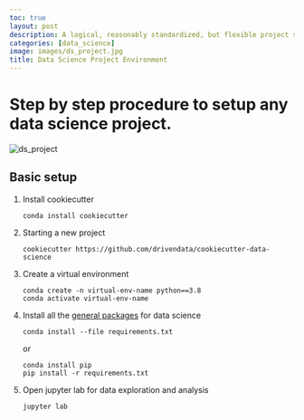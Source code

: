 ```yaml
---
toc: true
layout: post
description: A logical, reasonably standardized, but flexible project structure for doing and sharing data science work.
categories: [data_science]
image: images/ds_project.jpg
title: Data Science Project Environment
---
```

# Step by step procedure to setup any data science project.
![ds_project]({{site.baseurl}}/images/ds_project.jpg " ")

## Basic setup
1. Install cookiecutter

   ```
   conda install cookiecutter
   ```

2. Starting a new project

   ```
   cookiecutter https://github.com/drivendata/cookiecutter-data-science
   ```
   
3. Create a virtual environment

   ```
   conda create -n virtual-env-name python==3.8
   conda activate virtual-env-name
   ```
   
4. Install all the [general packages](https://gist.github.com/alokrajg/4070069eb7f4253864b494eb91a0d013) for data science

   ```
   conda install --file requirements.txt
   ```
   or
   
   ```
   conda install pip
   pip install -r requirements.txt
   ```
   
5. Open jupyter lab for data exploration and analysis
   
   ```
   jupyter lab
   ```
   
